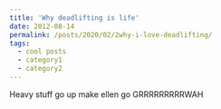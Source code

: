 ```yaml
---
title: 'Why deadlifting is life'
date: 2012-08-14
permalink: /posts/2020/02/2why-i-love-deadlifting/
tags:
  - cool posts
  - category1
  - category2
---
```


Heavy stuff go up make ellen go GRRRRRRRRRWAH

<!-- This is a sample blog post. Lorem ipsum I can't remember the rest of lorem ipsum and don't have an internet connection right now. Testing testing testing this blog post. Blog posts are cool.

Headings are cool
======

You can have many headings
======

Aren't headings cool?
------ -->